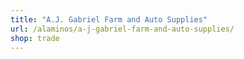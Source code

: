 ```yaml
---
title: "A.J. Gabriel Farm and Auto Supplies"
url: /alaminos/a-j-gabriel-farm-and-auto-supplies/
shop: trade
---
```


